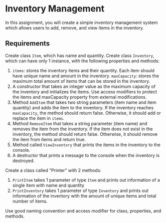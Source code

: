 # Inventory Management
In this assignment, you will create a simple inventory management system which allows users to add, remove, and view items in the inventory.

## Requirements

Create class `Item`, which has name and quantity. Create class `Inventory`, which can have only 1 instance, with the following properties and methods:
1. `items`: stores the inventory items and their quantity. Each item should have unique name and amount in the inventory.
`maxCapacity`: stores the maximum total amount of items that can be stored in the inventory.
2. A constructor that takes an integer value as the maximum capacity of the inventory and initializes the items.
Use access modifiers to protect the items and maxCapacity property from external modifications.
3. Method `AddItem` that takes two string parameters (item name and item quantity) and adds the item to the inventory. If the inventory reaches `maxCapacity`, the method should return false. Otherwise, it should add or replace the item in `items`.
4. Method `RemoveItem` that takes a string parameter (item name) and removes the item from the inventory. If the item does not exist in the inventory, the method should return false. Otherwise, it should remove the item from items and return true.
5. Method called `ViewInventory` that prints the items in the inventory to the console.
6. A destructor that prints a message to the console when the inventory is destroyed.

Create a class called "Printer" with 2 methods:
1. `PrintItem` takes 1 parameter of type `Item` and prints out information of a single item with name and quantity
2. `PrintInventory` takes 1 parameter of type `Inventory` and prints out information of the inventory with the amount of unique items and total number of items.

Use good naming convention and access modifier for class, properties, and methods.